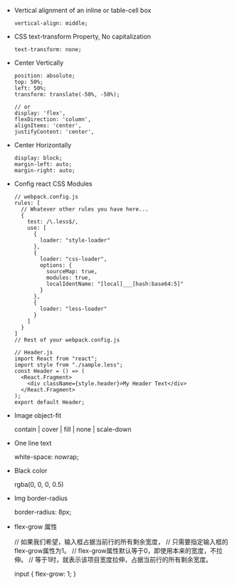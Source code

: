 - Vertical alignment of an inline or table-cell box

      vertical-align: middle;

- CSS text-transform Property, No capitalization

      text-transform: none;

- Center Vertically

      position: absolute;
      top: 50%;
      left: 50%;
      transform: translate(-50%, -50%);

      // or
      display: 'flex',
      flexDirection: 'column',
      alignItems: 'center',
      justifyContent: 'center',

- Center Horizontally

      display: block;
      margin-left: auto;
      margin-right: auto;

- Config react CSS Modules

      // webpack.config.js
      rules: [
        // Whatever other rules you have here...
        {
          test: /\.less$/,
          use: [
            {
              loader: "style-loader"
            },
            {
              loader: "css-loader",
              options: {
                sourceMap: true,
                modules: true,
                localIdentName: "[local]___[hash:base64:5]"
              }
            },
            {
              loader: "less-loader"
            }
          ]
        }
      ]
      // Rest of your webpack.config.js

      // Header.js
      import React from "react";
      import style from "./sample.less";
      const Header = () => (
        <React.Fragment>
          <div className={style.header}>My Header Text</div>
        </React.Fragment>
      );
      export default Header;

- Image object-fit

    contain | cover | fill | none | scale-down

- One line text

    white-space: nowrap;

- Black color

    rgba(0, 0, 0, 0.5)

- Img border-radius

    border-radius: 8px;

- flex-grow 属性

    // 如果我们希望，输入框占据当前行的所有剩余宽度，
    // 只需要指定输入框的flex-grow属性为1。
    // flex-grow属性默认等于0，即使用本来的宽度，不拉伸。
    // 等于1时，就表示该项目宽度拉伸，占据当前行的所有剩余宽度。

    input  {
      flex-grow: 1;
    }

